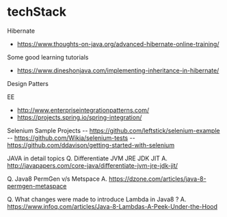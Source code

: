 # techStack

Hibernate
- https://www.thoughts-on-java.org/advanced-hibernate-online-training/


Some good learning tutorials
- https://www.dineshonjava.com/implementing-inheritance-in-hibernate/


Design Patters

EE
- http://www.enterpriseintegrationpatterns.com/
- https://projects.spring.io/spring-integration/

Selenium Sample Projects
-- https://github.com/leftstick/selenium-example
-- https://github.com/Wikia/selenium-tests
-- https://github.com/ddavison/getting-started-with-selenium



JAVA in detail topics
Q. Differentiate JVM JRE JDK JIT
A. http://javapapers.com/core-java/differentiate-jvm-jre-jdk-jit/

Q. Java8 PermGen v/s Metspace
A. https://dzone.com/articles/java-8-permgen-metaspace

Q. What changes were made to introduce Lambda in Java8 ?
A. https://www.infoq.com/articles/Java-8-Lambdas-A-Peek-Under-the-Hood
